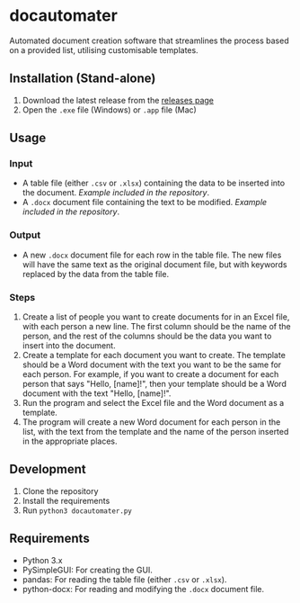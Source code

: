 # docautomater

Automated document creation software that streamlines the process based on a provided list, utilising customisable templates.

## Installation (Stand-alone)
1. Download the latest release from the [releases page](https://github.com/carbongo/docautomater/releases)
2. Open the `.exe` file (Windows) or `.app` file (Mac)

## Usage

### Input
- A table file (either `.csv` or `.xlsx`) containing the data to be inserted into the document. *Example included in the repository*.
- A `.docx` document file containing the text to be modified. *Example included in the repository*.

### Output
- A new `.docx` document file for each row in the table file. The new files will have the same text as the original document file, but with keywords replaced by the data from the table file.

### Steps
1. Create a list of people you want to create documents for in an Excel file, with each person a new line. The first column should be the name of the person, and the rest of the columns should be the data you want to insert into the document.
2. Create a template for each document you want to create. The template should be a Word document with the text you want to be the same for each person. For example, if you want to create a document for each person that says "Hello, [name]!", then your template should be a Word document with the text "Hello, [name]!".
3. Run the program and select the Excel file and the Word document as a template.
4. The program will create a new Word document for each person in the list, with the text from the template and the name of the person inserted in the appropriate places.

## Development
1. Clone the repository
2. Install the requirements
3. Run `python3 docautomater.py`

## Requirements
- Python 3.x
- PySimpleGUI: For creating the GUI.
- pandas: For reading the table file (either `.csv` or `.xlsx`).
- python-docx: For reading and modifying the `.docx` document file.